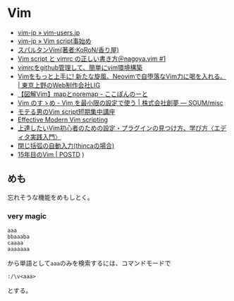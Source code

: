 # Vim

- [vim-jp » vim-users.jp](https://vim-jp.org/vim-users-jp/)
- [vim-jp » Vim script事始め](https://vim-jp.org/tips/start_vimscript.html)
- [スパルタンVim(著者:KoRoN/香り屋)](http://files.kaoriya.net/docs/SpartanVim/SpartanVim-1.0-online.pdf)
- [Vim script と vimrc の正しい書き方＠nagoya.vim #1](https://www.slideshare.net/cohama/vim-script-vimrc-nagoyavim-1)
- [vimrcをgithub管理して、簡単にvim環境構築](http://www.kurisankaku.xyz/entry/2016/04/19/201957)
- [Vimをもっと上手に! 新たな旋風、Neovimで自堕落なVim力に喝を入れる。 | 東京上野のWeb制作会社LIG](https://liginc.co.jp/409849)
- [【図解Vim】mapとnoremap - ここぽんのーと](https://cocopon.me/blog/2013/10/vim-map-noremap/)
- [Vim のすゝめ - Vim を最小限の設定で使う | 株式会社創夢 — SOUM/misc](https://www.soum.co.jp/misc/vim-no-susume/1/)
- [モテる男のVim script短期集中講座](https://mattn.kaoriya.net/software/vim/20111202085236.htm)
- [Effective Modern Vim scripting](https://docs.google.com/presentation/d/e/2PACX-1vQKaWJY8w6QJpebvuzg334RfLDbQHv4-J_06yFxdTzLrrjhE_y5iuzA-JxCCuFdUAZQB2QQsidF_mys/pub?start=false&loop=false&delayms=3000&slide=id.p)
- [上達したいVim初心者のための設定・プラグインの見つけ方、学び方〈エディタ実践入門〉](https://employment.en-japan.com/engineerhub/entry/2019/01/28/103000)
- [閉じ括弧の自動入力(thincaの場合)](https://thinca.hatenablog.com/entry/20081005/1223206388)
- [15年目のVim | POSTD](https://postd.cc/vim3/)
)


## めも

忘れそうな機能をめもしとく。

### very magic

```
aaa
bbaaaba
caaaa
aaaaaaa
```

から単語として`aaa`のみを検索するには、コマンドモードで

```
:/\v<aaa>
```

とする。
